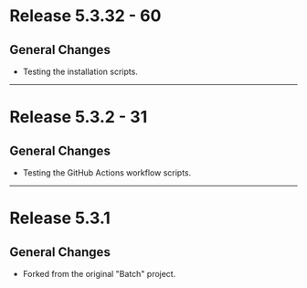# Release 5.3.32 - 60

## General Changes

- Testing the installation scripts.

______________________________________________________________________

# Release 5.3.2 - 31

## General Changes

- Testing the GitHub Actions workflow scripts.

______________________________________________________________________

# Release 5.3.1

## General Changes

- Forked from the original "Batch" project.

